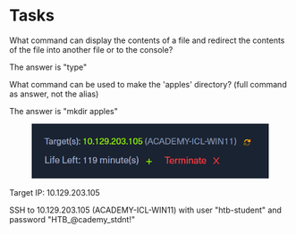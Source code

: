 # Tasks

What command can display the contents of a file and redirect the contents of the file into another file or to the console?

The answer is "type"



What command can be used to make the 'apples' directory? (full command as answer, not the alias)

The answer is "mkdir apples"



<figure><img src="../../../../.gitbook/assets/image (1).png" alt=""><figcaption></figcaption></figure>

Target IP: 10.129.203.105

SSH to 10.129.203.105 (ACADEMY-ICL-WIN11) with user "htb-student" and password "HTB\_@cademy\_stdnt!"



